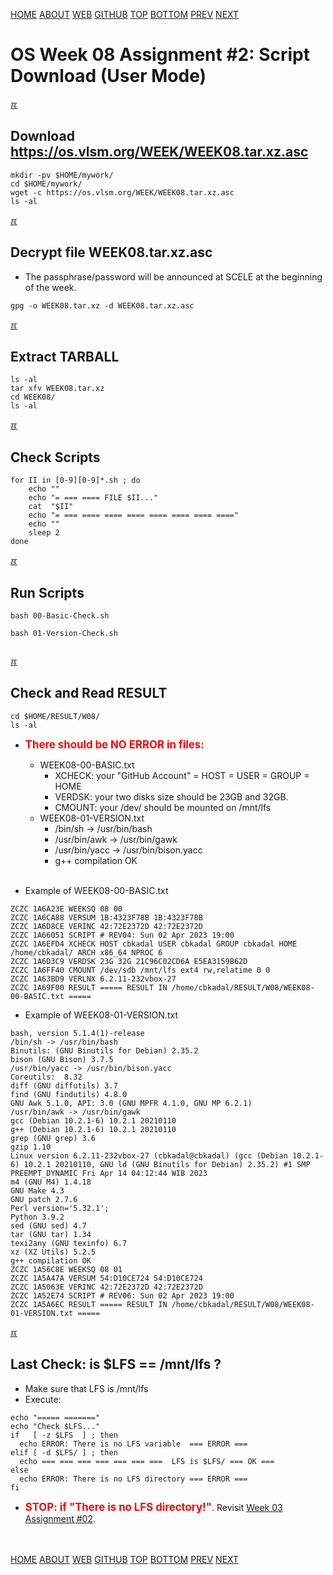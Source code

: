 ---
---
[HOME](index.md)
[ABOUT](README.md)
[WEB](https://osp4diss.vlsm.org/)
[GITHUB](https://github.com/os2xx/osp4diss/)
[TOP](#)
[BOTTOM](#endofpage)
[PREV](W08-01.md)
[NEXT](W08-03.md)

# OS Week 08 Assignment #2: Script Download (User Mode)

[&#x213C;](#endofpage)<br id="idx00">
## Download <https://os.vlsm.org/WEEK/WEEK08.tar.xz.asc>
```
mkdir -pv $HOME/mywork/
cd $HOME/mywork/
wget -c https://os.vlsm.org/WEEK/WEEK08.tar.xz.asc
ls -al

```

[&#x213C;](#)<br id="idx01">
## Decrypt file WEEK08.tar.xz.asc

* The passphrase/password will be announced at SCELE at the beginning of the week.

```
gpg -o WEEK08.tar.xz -d WEEK08.tar.xz.asc

```

[&#x213C;](#)<br id="idx02">
## Extract TARBALL
```
ls -al
tar xfv WEEK08.tar.xz
cd WEEK08/
ls -al

```

[&#x213C;](#)<br id="idx03">
## Check Scripts
```
for II in [0-9][0-9]*.sh ; do
    echo ""
    echo "= === ==== FILE $II..."
    cat  "$II"
    echo "= === ==== ==== ==== ==== ==== ==== ===="
    echo ""
    sleep 2
done

```

[&#x213C;](#)<br id="idx04">
## Run Scripts
```
bash 00-Basic-Check.sh

bash 01-Version-Check.sh


```

[&#x213C;](#)<br id="idx05">
## Check and Read RESULT
```
cd $HOME/RESULT/W08/
ls -al

```

* <span style="color:red; font-weight:bold; font-size:larger;">There should be NO ERROR in files:</span>
  * WEEK08-00-BASIC.txt
    * XCHECK: your "GitHub Account" = HOST = USER = GROUP = HOME
    * VERDSK: your two disks size should be 23GB and 32GB.
    * CMOUNT: your /dev/ should be mounted on /mnt/lfs
  * WEEK08-01-VERSION.txt
    * /bin/sh -> /usr/bin/bash
    * /usr/bin/awk -> /usr/bin/gawk
    * /usr/bin/yacc -> /usr/bin/bison.yacc
    * g++ compilation OK<br><br>

* Example of WEEK08-00-BASIC.txt

```
ZCZC 1A6A23E WEEKSQ 08 00
ZCZC 1A6CA88 VERSUM 1B:4323F78B 1B:4323F78B
ZCZC 1A6D8CE VERINC 42:72E2372D 42:72E2372D
ZCZC 1A66051 SCRIPT # REV04: Sun 02 Apr 2023 19:00
ZCZC 1A6EFD4 XCHECK HOST cbkadal USER cbkadal GROUP cbkadal HOME /home/cbkadal/ ARCH x86_64 NPROC 6
ZCZC 1A6D3C9 VERDSK 23G 32G 21C96C02CD6A E5EA3159B62D
ZCZC 1A6FF40 CMOUNT /dev/sdb /mnt/lfs ext4 rw,relatime 0 0
ZCZC 1A63BD9 VERLNX 6.2.11-232vbox-27
ZCZC 1A69F00 RESULT ===== RESULT IN /home/cbkadal/RESULT/W08/WEEK08-00-BASIC.txt =====

```

* Example of WEEK08-01-VERSION.txt

```
bash, version 5.1.4(1)-release
/bin/sh -> /usr/bin/bash
Binutils: (GNU Binutils for Debian) 2.35.2
bison (GNU Bison) 3.7.5
/usr/bin/yacc -> /usr/bin/bison.yacc
Coreutils:  8.32
diff (GNU diffutils) 3.7
find (GNU findutils) 4.8.0
GNU Awk 5.1.0, API: 3.0 (GNU MPFR 4.1.0, GNU MP 6.2.1)
/usr/bin/awk -> /usr/bin/gawk
gcc (Debian 10.2.1-6) 10.2.1 20210110
g++ (Debian 10.2.1-6) 10.2.1 20210110
grep (GNU grep) 3.6
gzip 1.10
Linux version 6.2.11-232vbox-27 (cbkadal@cbkadal) (gcc (Debian 10.2.1-6) 10.2.1 20210110, GNU ld (GNU Binutils for Debian) 2.35.2) #1 SMP PREEMPT_DYNAMIC Fri Apr 14 04:12:44 WIB 2023
m4 (GNU M4) 1.4.18
GNU Make 4.3
GNU patch 2.7.6
Perl version='5.32.1';
Python 3.9.2
sed (GNU sed) 4.7
tar (GNU tar) 1.34
texi2any (GNU texinfo) 6.7
xz (XZ Utils) 5.2.5
g++ compilation OK
ZCZC 1A56C8E WEEKSQ 08 01
ZCZC 1A5A47A VERSUM 54:D10CE724 54:D10CE724
ZCZC 1A5063E VERINC 42:72E2372D 42:72E2372D
ZCZC 1A52E74 SCRIPT # REV06: Sun 02 Apr 2023 19:00
ZCZC 1A5A6EC RESULT ===== RESULT IN /home/cbkadal/RESULT/W08/WEEK08-01-VERSION.txt =====

```

[&#x213C;](#)<br id="idx06">
## Last Check: is $LFS == /mnt/lfs ?
* Make sure that LFS is /mnt/lfs
* Execute:

```
echo "===== ======="
echo "Check $LFS..."
if   [ -z $LFS  ] ; then 
  echo ERROR: There is no LFS variable  === ERROR ===
elif [ -d $LFS/ ] ; then
  echo === === === === === === ===  LFS is $LFS/ === OK ===
else
  echo ERROR: There is no LFS directory === ERROR ===
fi

```

* <span style="color:red; font-weight:bold; font-size:larger;">STOP: if 
  "There is no LFS directory!"</span>. Revisit [Week 03 Assignment #02](W03-02.md).



<br id="endofpage"><br>
[HOME](index.md)
[ABOUT](README.md)
[WEB](https://osp4diss.vlsm.org/)
[GITHUB](https://github.com/os2xx/osp4diss/)
[TOP](#)
[BOTTOM](#endofpage)
[PREV](W08-01.md)
[NEXT](W08-03.md)
<br>

